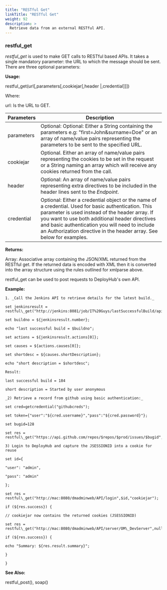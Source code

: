 ```yaml
---
title: "RESTful Get"
linkTitle: "RESTful Get"
weight: 92
description: >
  Retrieve data from an external RESTful API. 
---
```



### restful\_get

_restful\_get_ is used to make GET calls to RESTful based APIs. It takes a single mandatory parameter: the URL to which the message should be sent. There are three optional parameters:

**Usage:**

restful\_get(url[,parameters[,cookiejar[,header |,credential]]])

Where:

url: Is the URL to GET.

| Parameters | Description |
| --- | --- |
| parameters | Optional: Optional: Either a String containing the parameters e.g: "first=John&amp;surname=Doe" or an array of name/value pairs representing the parameters to be sent to the specified URL.|
| cookiejar | Optional. Either an array of name/value pairs representing the cookies to be set in the request or a String naming an array which will receive any cookies returned from the call. |
|header | Optional: An array of name/value pairs representing extra directives to be included in the header lines sent to the _Endpoint_.|
| credential | Optional: Either a credential object or the name of a credential. Used for basic authentication. This parameter is used instead of the header array. If you want to use both additional header directives and basic authentication you will need to include an Authorization directive in the header array. See below for examples. |

**Returns:**

Array: Associative array containing the JSON/XML returned from the RESTful get. If the returned data is encoded with XML then it is converted into the array structure using the rules outlined for xmlparse above.

restful\_get can be used to post requests to DeployHub&#39;s own API.

**Example:**
~~~
1. _Call the Jenkins API to retrieve details for the latest build._

set jenkinsresult = restful\_get("http://jenkins:8081/job/IT%20Guys/lastSuccessfulBuild/api/json");

set buildno = ${jenkinsresult.number};

echo "last successful build = $buildno";

set actions = ${jenkinsresult.actions[0]};

set causes = ${actions.causes[0]};

set shortdesc = ${causes.shortDescription};

echo "short description = $shortdesc";

Result:

last successful build = 184

short description = Started by user anonymous

_2) Retrieve a record from github using basic authentication:_

set cred=getcredential("githubcreds");

set token={"user":"${cred.username}","pass":"${cred.password}"};

set bugid=128

set res = restful\_get("https://api.github.com/repos/$repos/$prod/issues/$bugid",$token);

3) Login to DeployHub and capture the JSESSIONID into a cookie for reuse

set id={

"user": "admin",

"pass": "admin"

};

set res = restful\_get("http://mac:8080/dmadminweb/API/login",$id,"cookiejar");

if (${res.success}) {

// cookiejar now contains the returned cookies (JSESSIONID)

set res = restful\_get("http://mac:8080/dmadminweb/API/server/OM\_DevServer",null,$cookiejar);

if (${res.success}) {

echo "Summary: ${res.result.summary}";

}

}
~~~
**See Also:**

restful\_post(), soap()